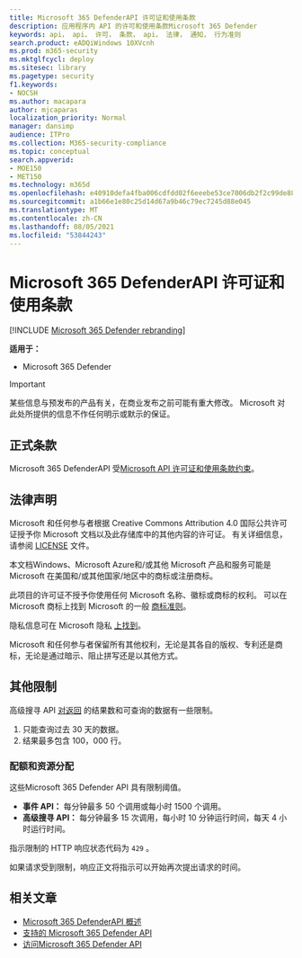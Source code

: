 ```yaml
---
title: Microsoft 365 DefenderAPI 许可证和使用条款
description: 应用程序内 API 的许可和使用条款Microsoft 365 Defender
keywords: api， api， 许可， 条款， api， 法律， 通知， 行为准则
search.product: eADQiWindows 10XVcnh
ms.prod: m365-security
ms.mktglfcycl: deploy
ms.sitesec: library
ms.pagetype: security
f1.keywords:
- NOCSH
ms.author: macapara
author: mjcaparas
localization_priority: Normal
manager: dansimp
audience: ITPro
ms.collection: M365-security-compliance
ms.topic: conceptual
search.appverid:
- MOE150
- MET150
ms.technology: m365d
ms.openlocfilehash: e40910defa4fba006cdfdd02f6eeebe53ce7006db2f2c99de88397027869237e
ms.sourcegitcommit: a1b66e1e80c25d14d67a9b46c79ec7245d88e045
ms.translationtype: MT
ms.contentlocale: zh-CN
ms.lasthandoff: 08/05/2021
ms.locfileid: "53844243"
---
```

# <a name="microsoft-365-defender-apis-license-and-terms-of-use"></a>Microsoft 365 DefenderAPI 许可证和使用条款

[!INCLUDE [Microsoft 365 Defender rebranding](../includes/microsoft-defender.md)]

**适用于：**

- Microsoft 365 Defender

> [!IMPORTANT]
> 某些信息与预发布的产品有关，在商业发布之前可能有重大修改。 Microsoft 对此处所提供的信息不作任何明示或默示的保证。

## <a name="official-terms"></a>正式条款

Microsoft 365 DefenderAPI 受[Microsoft API 许可证和使用条款约束](/legal/microsoft-apis/terms-of-use)。

## <a name="legal-notices"></a>法律声明

Microsoft 和任何参与者根据 Creative Commons Attribution 4.0 国际公共许可证授予你 Microsoft 文档以及此存储库中的其他内容的许可证。 [](https://github.com/MicrosoftDocs/microsoft-365-docs) 有关详细信息，请参阅 [LICENSE](https://github.com/MicrosoftDocs/microsoft-365-docs/blob/public/LICENSE) 文件。

本文档Windows、Microsoft Azure和/或其他 Microsoft 产品和服务可能是 Microsoft 在美国和/或其他国家/地区中的商标或注册商标。

此项目的许可证不授予你使用任何 Microsoft 名称、徽标或商标的权利。 可以在 Microsoft 商标上找到 Microsoft 的一般 [商标准则](https://go.microsoft.com/fwlink/?LinkID=254653)。

隐私信息可在 Microsoft 隐私 [上找到](https://privacy.microsoft.com)。

Microsoft 和任何参与者保留所有其他权利，无论是其各自的版权、专利还是商标，无论是通过暗示、阻止拼写还是以其他方式。

## <a name="other-restrictions"></a>其他限制

高级搜寻 API [对返回](/windows/security/threat-protection/microsoft-defender-atp/run-advanced-query-api#limitations) 的结果数和可查询的数据有一些限制。

1. 只能查询过去 30 天的数据。
1. 结果最多包含 100，000 行。

### <a name="quotas-and-resource-allocation"></a>配额和资源分配

这些Microsoft 365 Defender API 具有限制阈值。

- **事件 API：** 每分钟最多 50 个调用或每小时 1500 个调用。
- **高级搜寻 API：** 每分钟最多 15 次调用，每小时 10 分钟运行时间，每天 4 小时运行时间。

指示限制的 HTTP 响应状态代码为 `429` 。

如果请求受到限制，响应正文将指示可以开始再次提出请求的时间。

## <a name="related-articles"></a>相关文章

- [Microsoft 365 DefenderAPI 概述](api-overview.md)
- [支持的 Microsoft 365 Defender API](api-supported.md)
- [访问Microsoft 365 Defender API](api-access.md)